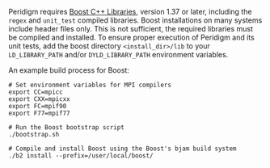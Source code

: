 Peridigm requires [Boost C++ Libraries](http://www.boost.org/), version 1.37 or later, including the `regex` and `unit_test`
compiled libraries. Boost installations on many systems include header files only.  This is not sufficient, the required libraries must be compiled and installed. To ensure proper execution of Peridigm and its unit tests, add the boost directory `<install_dir>/lib` to your `LD_LIBRARY_PATH` and/or `DYLD_LIBRARY_PATH` environment variables.

An example build process for Boost:

````
# Set environment variables for MPI compilers
export CC=mpicc
export CXX=mpicxx
export FC=mpif90
export F77=mpif77
````

````
# Run the Boost bootstrap script
./bootstrap.sh
````

````
# Compile and install Boost using the Boost's bjam build system
./b2 install --prefix=/user/local/boost/
````

